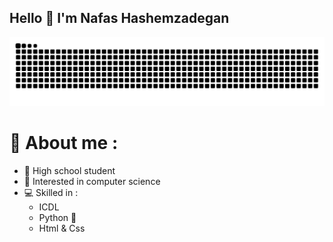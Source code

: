 ## Hello 👋 I'm Nafas Hashemzadegan
![Snake animation](https://github.com/nafas-2024/nafas-2024/raw/output/github-contribution-grid-snake.svg)


# 👩 About me :
- 📝 High school student
- 💫 Interested in computer science
- 💻 Skilled in :
    - ICDL
    - Python 🐍
    - Html & Css
 
